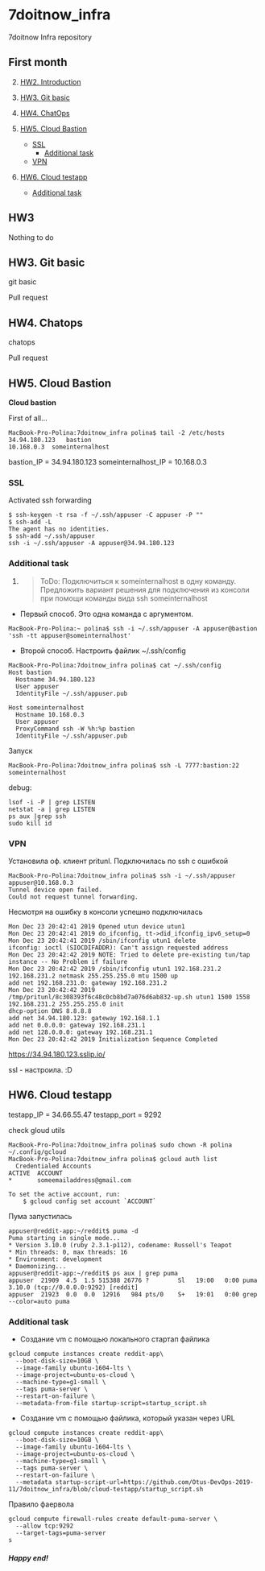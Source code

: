 # 7doitnow_infra
7doitnow Infra repository

## First month

2. [HW2. Introduction](#201911_hw2)

3. [HW3. Git basic](#201911_hw3)

4. [HW4. ChatOps](#201911_hw4)

5. [HW5. Cloud Bastion](#201911_hw5)
   + [SSL](#201911_hw5_ssl)
     + [Additional task](#201911_hw5_ssl_a)
   + [VPN](#201911_hw5_vpn)

6. [HW6. Cloud testapp](#201911_hw6)
   + [Additional task](#201911_hw6_a)

## <a name="201911_hw3">HW3</a>
Nothing to do

## <a name="201911_hw3">HW3. Git basic</a>
git basic

Pull request

## <a name="201911_hw4">HW4. Chatops</a>
chatops

Pull request

## <a name="201911_hw5">HW5. Cloud Bastion </a>
**Cloud bastion**

First of all...

```
MacBook-Pro-Polina:7doitnow_infra polina$ tail -2 /etc/hosts
34.94.180.123	bastion
10.168.0.3	someinternalhost
```

bastion_IP = 34.94.180.123
someinternalhost_IP = 10.168.0.3

### <a name="201911_hw5_ssl">SSL </a>

Activated ssh forwarding
```
$ ssh-keygen -t rsa -f ~/.ssh/appuser -C appuser -P ""
$ ssh-add -L
The agent has no identities.
$ ssh-add ~/.ssh/appuser
ssh -i ~/.ssh/appuser -A appuser@34.94.180.123
```

### <a name="201911_hw5_ssl_a">Additional task</a>


1. >ToDo: Подключиться к someinternalhost в одну команду. Предложить вариант решения для подключения из консоли при помощи команды вида ssh someinternalhost


* Первый способ. Это одна команда с аргументом.
```
MacBook-Pro-Polina:~ polina$ ssh -i ~/.ssh/appuser -A appuser@bastion 'ssh -tt appuser@someinternalhost'
```

* Второй способ. Настроить файлик ~/.ssh/config

```
MacBook-Pro-Polina:7doitnow_infra polina$ cat ~/.ssh/config
Host bastion
  Hostname 34.94.180.123
  User appuser
  IdentityFile ~/.ssh/appuser.pub

Host someinternalhost
  Hostname 10.168.0.3
  User appuser
  ProxyCommand ssh -W %h:%p bastion
  IdentityFile ~/.ssh/appuser.pub
```
Запуск

```
MacBook-Pro-Polina:7doitnow_infra polina$ ssh -L 7777:bastion:22 someinternalhost
```

debug:
```
lsof -i -P | grep LISTEN
netstat -a | grep LISTEN
ps aux |grep ssh
sudo kill id
```


### <a name="201911_hw5_vpn">VPN </a>

Установила оф. клиент pritunl.
Подключилась по ssh c ошибкой
```
MacBook-Pro-Polina:7doitnow_infra polina$ ssh -i ~/.ssh/appuser appuser@10.168.0.3
Tunnel device open failed.
Could not request tunnel forwarding.
```

Несмотря на ошибку в консоли успешно подключилась
```buildoutcfg
Mon Dec 23 20:42:41 2019 Opened utun device utun1
Mon Dec 23 20:42:41 2019 do_ifconfig, tt->did_ifconfig_ipv6_setup=0
Mon Dec 23 20:42:41 2019 /sbin/ifconfig utun1 delete
ifconfig: ioctl (SIOCDIFADDR): Can't assign requested address
Mon Dec 23 20:42:42 2019 NOTE: Tried to delete pre-existing tun/tap instance -- No Problem if failure
Mon Dec 23 20:42:42 2019 /sbin/ifconfig utun1 192.168.231.2 192.168.231.2 netmask 255.255.255.0 mtu 1500 up
add net 192.168.231.0: gateway 192.168.231.2
Mon Dec 23 20:42:42 2019 /tmp/pritunl/8c308393f6c48c0cb8bd7a076d6ab832-up.sh utun1 1500 1558 192.168.231.2 255.255.255.0 init
dhcp-option DNS 8.8.8.8
add net 34.94.180.123: gateway 192.168.1.1
add net 0.0.0.0: gateway 192.168.231.1
add net 128.0.0.0: gateway 192.168.231.1
Mon Dec 23 20:42:42 2019 Initialization Sequence Completed
```

https://34.94.180.123.sslip.io/

ssl - настроила. :D

## <a name="201911_hw6">HW6. Cloud testapp </a>

testapp_IP = 34.66.55.47
testapp_port = 9292

check gloud utils
```
MacBook-Pro-Polina:7doitnow_infra polina$ sudo chown -R polina ~/.config/gcloud
MacBook-Pro-Polina:7doitnow_infra polina$ gcloud auth list
  Credentialed Accounts
ACTIVE  ACCOUNT
*       someemailaddress@gmail.com

To set the active account, run:
    $ gcloud config set account `ACCOUNT`

```

Пума запустилась
```
appuser@reddit-app:~/reddit$ puma -d
Puma starting in single mode...
* Version 3.10.0 (ruby 2.3.1-p112), codename: Russell's Teapot
* Min threads: 0, max threads: 16
* Environment: development
* Daemonizing...
appuser@reddit-app:~/reddit$ ps aux | grep puma
appuser  21909  4.5  1.5 515388 26776 ?        Sl   19:00   0:00 puma 3.10.0 (tcp://0.0.0.0:9292) [reddit]
appuser  21923  0.0  0.0  12916   984 pts/0    S+   19:01   0:00 grep --color=auto puma
```

### <a name="201911_hw6_a">Additional task</a>


+ Создание vm c помощью локального стартап файлика
```
gcloud compute instances create reddit-app\
  --boot-disk-size=10GB \
  --image-family ubuntu-1604-lts \
  --image-project=ubuntu-os-cloud \
  --machine-type=g1-small \
  --tags puma-server \
  --restart-on-failure \
  --metadata-from-file startup-script=startup_script.sh

```
+ Создание vm c помощью файлика, который указан через URL

```
gcloud compute instances create reddit-app\
  --boot-disk-size=10GB \
  --image-family ubuntu-1604-lts \
  --image-project=ubuntu-os-cloud \
  --machine-type=g1-small \
  --tags puma-server \
  --restart-on-failure \
  --metadata startup-script-url=https://github.com/Otus-DevOps-2019-11/7doitnow_infra/blob/cloud-testapp/startup_script.sh
```

Правило фаервола

```
gcloud compute firewall-rules create default-puma-server \
  --allow tcp:9292
  --target-tags=puma-server
s
```


##### Happy end!
